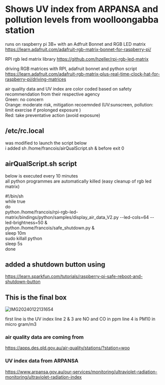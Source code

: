 # Shows UV index from ARPANSA and pollution levels from woolloongabba station  
runs on raspberry pi 3B+ with an Adfruit Bonnet and RGB LED matrix  
https://learn.adafruit.com/adafruit-rgb-matrix-bonnet-for-raspberry-pi/  

RPI rgb led matrix library https://github.com/hzeller/rpi-rgb-led-matrix  

driving RGB matrices with RPI, adafruit bonnet and python script  
https://learn.adafruit.com/adafruit-rgb-matrix-plus-real-time-clock-hat-for-raspberry-pi/driving-matrices  

air quality data and UV index are color coded based on safety recommendation from their respective agency  
Green: no concern  
Orange: moderate risk, mitigation recoemnded (UV:sunscreen, pollution: limit exercise if prolonged exposure )  
Red: take preventative action (avoid exposure)  

## /etc/rc.local
was modified to launch the script below  
i added sh /home/francois/airQualScript.sh & before exit 0  

## airQualScript.sh script 
below is executed every 10 minutes  
all python programmes are automatically killed (easy cleanup of rgb led matrix)  

#!/bin/sh  
while true  
do  
python /home/francois/rpi-rgb-led-matrix/bindings/python/samples/display_air_data_V2.py --led-cols=64 --led-brightness=50 &  
python /home/francois/safe_shutdown.py &  
sleep 10m  
sudo killall python  
sleep 5s  
done  

## added a shutdown button using
https://learn.sparkfun.com/tutorials/raspberry-pi-safe-reboot-and-shutdown-button

## This is the final box
![IMG20240122131654](https://github.com/francoiswindels/environment-data-display/assets/29170386/b906cf6f-3bbf-4127-a8b8-c3e1e8b79806)


first line is the UV index
line 2 & 3 are NO and CO in ppm
line 4 is PM10 in micro gram/m3

### air quality data are coming from
https://apps.des.qld.gov.au/air-quality/stations/?station=woo

### UV index data from ARPANSA
https://www.arpansa.gov.au/our-services/monitoring/ultraviolet-radiation-monitoring/ultraviolet-radiation-index



